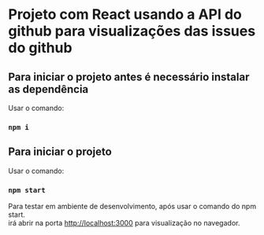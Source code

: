 # Projeto com React usando a API do github para visualizações das issues do github 

## Para iniciar o projeto antes é necessário instalar as dependência

Usar o comando:

### `npm i` 

## Para iniciar o projeto

Usar o comando:

### `npm start`

Para testar em ambiente de desenvolvimento, após usar o comando do npm start.\
irá abrir na porta [http://localhost:3000](http://localhost:3000) para visualização no navegador.



